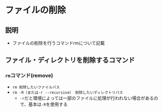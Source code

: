 # ファイルの削除
## 説明
- ファイルの削除を行うコマンドrmについて記載

## ファイル・ディレクトリを削除するコマンド
### ```rm```コマンド(remove)
- ```rm 削除したいファイルパス```
- ```rm -R（または-r --recursive） 削除したいディレクトリパス```
  - ```-r```だと環境によっては一部のファイルに処理が行われない場合があるので、基本は```-R```を使用する